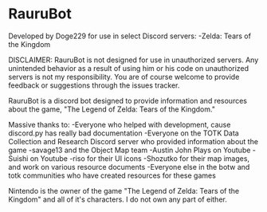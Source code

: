 # RauruBot

Developed by Doge229 for use in select Discord servers:
-Zelda: Tears of the Kingdom

DISCLAIMER: RauruBot is not designed for use in unauthorized servers. Any unintended behavior as a result of using him or his code on unauthorized servers is not my responsibility. 
You are of course welcome to provide feedback or suggestions through the issues tracker.


RauruBot is a discord bot designed to provide information and resources about the game, "The Legend of Zelda: Tears of the Kingdom."


Massive thanks to:
-Everyone who helped with development, cause discord.py has really bad documentation
-Everyone on the TOTK Data Collection and Research Discord server who provided information about the game
-savage13 and the Object Map team
-Austin John Plays on Youtube
-Suishi on Youtube
-riso for their UI icons
-Shozutko for their map images, and work on various resource documents
-Everyone else in the botw and totk communities who have created resources for these games





Nintendo is the owner of the game "The Legend of Zelda: Tears of the Kingdom" and all of it's characters. I do not own any part of either.
